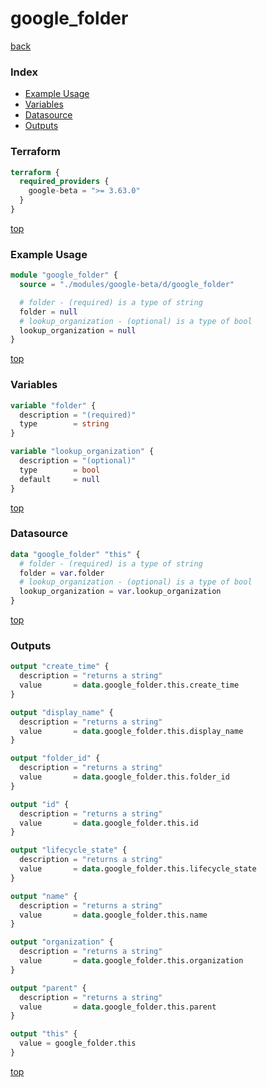 # google_folder

[back](../google-beta.md)

### Index

- [Example Usage](#example-usage)
- [Variables](#variables)
- [Datasource](#datasource)
- [Outputs](#outputs)

### Terraform

```terraform
terraform {
  required_providers {
    google-beta = ">= 3.63.0"
  }
}
```

[top](#index)

### Example Usage

```terraform
module "google_folder" {
  source = "./modules/google-beta/d/google_folder"

  # folder - (required) is a type of string
  folder = null
  # lookup_organization - (optional) is a type of bool
  lookup_organization = null
}
```

[top](#index)

### Variables

```terraform
variable "folder" {
  description = "(required)"
  type        = string
}

variable "lookup_organization" {
  description = "(optional)"
  type        = bool
  default     = null
}
```

[top](#index)

### Datasource

```terraform
data "google_folder" "this" {
  # folder - (required) is a type of string
  folder = var.folder
  # lookup_organization - (optional) is a type of bool
  lookup_organization = var.lookup_organization
}
```

[top](#index)

### Outputs

```terraform
output "create_time" {
  description = "returns a string"
  value       = data.google_folder.this.create_time
}

output "display_name" {
  description = "returns a string"
  value       = data.google_folder.this.display_name
}

output "folder_id" {
  description = "returns a string"
  value       = data.google_folder.this.folder_id
}

output "id" {
  description = "returns a string"
  value       = data.google_folder.this.id
}

output "lifecycle_state" {
  description = "returns a string"
  value       = data.google_folder.this.lifecycle_state
}

output "name" {
  description = "returns a string"
  value       = data.google_folder.this.name
}

output "organization" {
  description = "returns a string"
  value       = data.google_folder.this.organization
}

output "parent" {
  description = "returns a string"
  value       = data.google_folder.this.parent
}

output "this" {
  value = google_folder.this
}
```

[top](#index)